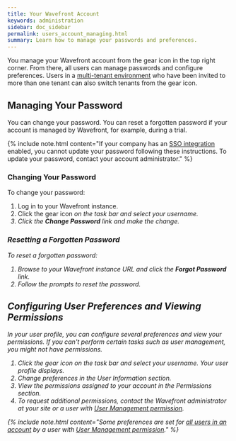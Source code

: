```yaml
---
title: Your Wavefront Account
keywords: administration
sidebar: doc_sidebar
permalink: users_account_managing.html
summary: Learn how to manage your passwords and preferences.
---
```

You manage your Wavefront account from the gear icon in the top right corner. From there, all users can manage passwords and configure preferences. Users in a [multi-tenant environment](authentication.html#multi-tenant-authentication) who have been invited to more than one tenant can also switch tenants from the gear icon. 

## Managing Your Password

You can change your password. You can reset a forgotten password if your account is managed by Wavefront, for example, during a trial.

{% include note.html content="If your company has an [SSO integration](integrations_authentication.html) enabled, you cannot update your password following these instructions. To update your password, contact your account administrator." %}

### Changing Your Password

To change your password:

1. Log in to your Wavefront instance.
1. Click the gear icon <i class="fa fa-cog"/> on the task bar and select your username.
2. Click the **Change Password** link and make the change.

### Resetting a Forgotten Password

To reset a forgotten password:

1. Browse to your Wavefront instance URL and click the **Forgot Password** link.
2. Follow the prompts to reset the password.


## Configuring User Preferences and Viewing Permissions

In your user profile, you can configure several preferences and view your permissions. If you can't perform certain tasks such as user management, you might not have permissions.

1. Click the gear icon <i class="fa fa-cog"/> on the task bar and select your username. Your user profile displays.
1. Change preferences in the User Information section.
1. View the permissions assigned to your account in the Permissions section.
1. To request additional permissions, contact the Wavefront administrator at your site or a user with [User Management permission](permissions_overview.html).


{% include note.html content="Some preferences are set for [all users in an account](users_managing.html#customer_prefs) by a user with [User Management permission](permissions_overview.html)." %}
